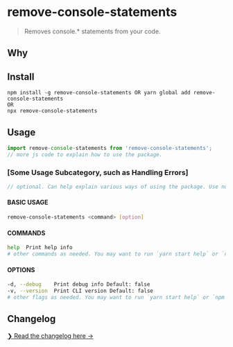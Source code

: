 # remove-console-statements

> Removes console.* statements from your code. 

## Why

<!-- optional section to explain rationale of the project and main advantages it offers. Delete if not needed. -->

## Install

```
npm install -g remove-console-statements OR yarn global add remove-console-statements
OR
npx remove-console-statements
```

## Usage
```js
import remove-console-statements from 'remove-console-statements';
// more js code to explain how to use the package.
```

### [Some Usage Subcategory, such as Handling Errors]
```js
// optional. Can help explain various ways of using the package. Use none or as many as you need.
```

#### BASIC USAGE

```sh
remove-console-statements <command> [option]
```

#### COMMANDS

```sh
help  Print help info
# other commands as needed. You may want to run `yarn start help` or `npm start help` and copy and paste the output.
```

#### OPTIONS

```sh
-d, --debug    Print debug info Default: false
-v, --version  Print CLI version Default: false
# other flags as needed. You may want to run `yarn start help` or `npm start help` and copy and paste the output.
```

## Changelog

[❯ Read the changelog here →](CHANGELOG.md)
